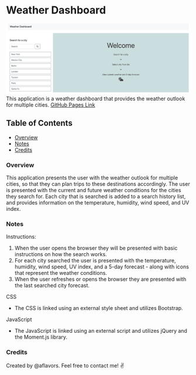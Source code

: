 # Weather Dashboard

![Website Screenshot](./assets/Images/README-1.png)
This application is a weather dashboard that provides the weather outlook for multiple cities.
[GitHub Pages Link](https://aflavors.github.io/6-weather-dashboard/)

## Table of Contents
- [Overview](#Overview)
- [Notes](#Notes)
- [Credits](#Credits)

### Overview
This application presents the user with the weather outlook for multiple cities, so that they can plan trips to these destinations accordingly.
The user is presented with the current and future weather conditions for the cities they search for. Each city that is searched is added to a search history list, and provides information on the temperature, humidity, wind speed, and UV index.

### Notes

Instructions:
1. When the user opens the browser they will be presented with basic instructions on how the search works.
2. For each city searched the user is presented with the temperature, humidity, wind speed, UV index, and a 5-day forecast - along with icons that represent the weather conditions.
3. When the user refreshes or opens the browser they are presented with the last searched city forecast.

CSS
- The CSS is linked using an external style sheet and utilizes Bootstrap.

JavaScript
- The JavaScript is linked using an external script and utilizes jQuery and the Moment.js library.

### Credits
Created by @aflavors. Feel free to contact me! :v: